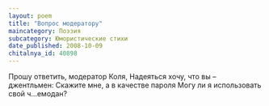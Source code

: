 ```yaml
---
layout: poem
title: "Вопрос модератору"
maincategory: Поэзия
subcategory: Юмористические стихи
date_published: 2008-10-09
chitalnya_id: 40898
---
```




Прошу ответить, модератор Коля,
Надеяться хочу, что вы – джентльмен:
Скажите мне, а в качестве пароля
Могу ли я использовать свой ч…емодан?






